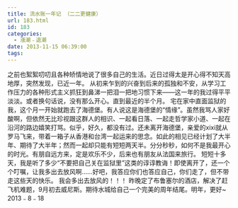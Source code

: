 ```yaml
---
title: 流水账一年记 （二二更健康）
url: 183.html
id: 183
categories:
  - 漲潮﹣退潮
date: 2013-11-15 06:39:00
tags:
---
```


之前也絮絮叨叨且各种矫情地说了很多自己的生活。近日过得太是开心得不知天高地厚，突然发现，已近一年。 从初来乍到的兴奋到后来的孤独和不安，从学习工作压力的各种形式主义抓狂到鼻涕一把泪一把地习惯下来——这一年的我过得平平淡淡。或者换句话说，没有那么开心。直到最近的半个月。 宅在家中直面监狱的我，这个月一开始就跑去了海德堡。有人说这是海德堡的“情缘”。虽然我骂人家好酸啊，但依然无比珍视跟这群人的相识、一起看日落、一起走哲学家小道、一起在沿河的路边嬉笑打骂。似乎，好久，都没有过。还未离开海德堡，亲爱的xixi就从罗马飞来，带着一箱子从香港和台湾一起运来的思念。如此的相见已经计划了大半年、期待了大半年；然而一起却只能有短短两天半。分分秒秒，如何不是我最开心的时光。有朋自远方来，定是欢乐不少，后来也有朋友从法国来旅行。 短短十多天，我是听了多少“不要把自己关在监狱里”这类的谆谆教诲！即使离开了，还一个个叮嘱，让我多出去放风啊……好吧，我答应你们也答应自己，你们走了，但不带走这些天的快乐。 我会多出去放风的！！！ 昨晚定了布鲁塞尔的酒店，解决了赶飞机难题，9月初去威尼斯。期待水城给自己一个完美的周年结尾。明年，更好~ 2013﹣8﹣18